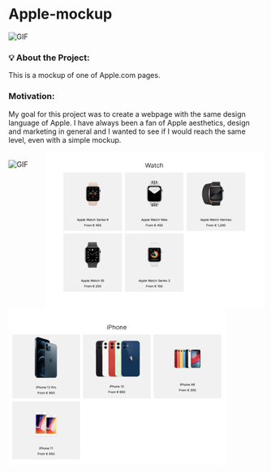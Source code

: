 # Apple-mockup


 <img alt="GIF" src="https://github.com/amagsid/Apple-mockup/blob/master/assets/tour.gif" width="1000" height="530" />

 ### 💡 About the Project:
 This is a mockup of one of Apple.com pages.

 
 
  ###  Motivation:
 My goal for this project was to create a webpage with the same design language of Apple. I have always been a fan of Apple aesthetics, design and marketing in general and I wanted to see if I would reach the same level, even with a simple mockup.
  
  

   <img align="right" alt="GIF" src="https://github.com/amagsid/Apple-mockup/blob/master/assets/watch-banner.png" width="430" height="310" />
   <img align="left" alt="GIF" src="https://github.com/amagsid/Apple-mockup/blob/master/assets/iPhone-banner.png" width="430" height="310" />

  <br>
   
   <img alt="GIF" src="https://github.com/amagsid/Apple-mockup/blob/master/assets/footer.gif" width="1200" height="600" />
